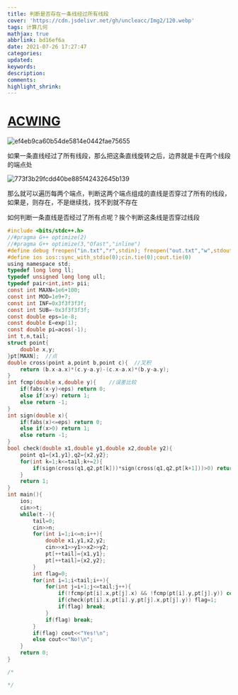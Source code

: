 ```yaml
---
title: 判断是否存在一条线经过所有线段
cover: 'https://cdn.jsdelivr.net/gh/uncleacc/Img2/120.webp'
tags: 计算几何
mathjax: true
abbrlink: bd16ef6a
date: 2021-07-26 17:27:47
categories:
updated:
keywords:
description:
comments:
highlight_shrink:
---
```


#  [ACWING](https://www.acwing.com/problem/content/2987/)

![ef4eb9ca60b54de5814e0442fae75655](https://cdn.jsdelivr.net/gh/uncleacc/website_materials_img/ef4eb9ca60b54de5814e0442fae75655.png)

如果一条直线经过了所有线段，那么把这条直线旋转之后，边界就是卡在两个线段的端点处

![773f3b29fcdd40be885f42432645b139](https://cdn.jsdelivr.net/gh/uncleacc/website_materials_img/773f3b29fcdd40be885f42432645b139.png)

那么就可以遍历每两个端点，判断这两个端点组成的直线是否穿过了所有的线段，如果是，则存在，不是继续找，找不到就不存在

如何判断一条直线是否经过了所有点呢？挨个判断这条线是否穿过线段

```c
#include <bits/stdc++.h>
//#pragma G++ optimize(2)
//#pragma G++ optimize(3,"Ofast","inline")
#define debug freopen("in.txt","r",stdin); freopen("out.txt","w",stdout)
#define ios ios::sync_with_stdio(0);cin.tie(0);cout.tie(0)
using namespace std;
typedef long long ll;
typedef unsigned long long ull;
typedef pair<int,int> pii;
const int MAXN=1e6+100;
const int MOD=1e9+7;
const int INF=0x3f3f3f3f;
const int SUB=-0x3f3f3f3f;
const double eps=1e-8;
const double E=exp(1);
const double pi=acos(-1);
int t,n,tail;
struct point{
	double x,y;
}pt[MAXN];	//点
double cross(point a,point b,point c){	//叉积
	return (b.x-a.x)*(c.y-a.y)-(c.x-a.x)*(b.y-a.y);
}
int fcmp(double x,double y){	//误差比较
	if(fabs(x-y)<eps) return 0;
	else if(x>y) return 1;
	else return -1;
}
int sign(double x){
	if(fabs(x)<=eps) return 0;
	else if(x>0) return 1;
	else return -1;
}
bool check(double x1,double y1,double x2,double y2){
	point q1={x1,y1},q2={x2,y2};
	for(int k=1;k<=tail;k+=2){
		if(sign(cross(q1,q2,pt[k]))*sign(cross(q1,q2,pt[k+1]))>0) return 0; 	//在直线的同一侧
	}
	return 1;
}
int main(){
	ios;
	cin>>t;
	while(t--){
		tail=0;
		cin>>n;
		for(int i=1;i<=n;i++){
			double x1,y1,x2,y2;
			cin>>x1>>y1>>x2>>y2;
			pt[++tail]={x1,y1};
			pt[++tail]={x2,y2};
		}
		int flag=0;
		for(int i=1;i<tail;i++){
			for(int j=i+1;j<=tail;j++){
				if(!fcmp(pt[i].x,pt[j].x) && !fcmp(pt[i].y,pt[j].y)) continue;
				if(check(pt[i].x,pt[i].y,pt[j].x,pt[j].y)) flag=1;
				if(flag) break;
			}
			if(flag) break;
		}
		if(flag) cout<<"Yes!\n";
		else cout<<"No!\n";
	}
	return 0;
}

/*

*/
```


